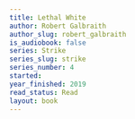 ```yaml
---
title: Lethal White
author: Robert Galbraith
author_slug: robert_galbraith
is_audiobook: false
series: Strike
series_slug: strike
series_number: 4
started: 
year_finished: 2019
read_status: Read
layout: book
---
```

